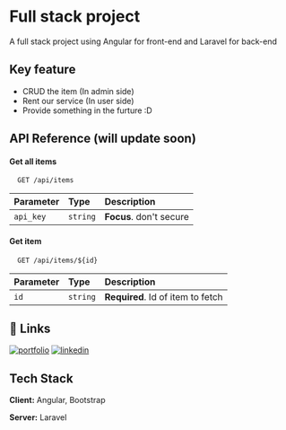 
# Full stack project

A full stack project using Angular for front-end and Laravel for back-end



## Key feature

 - CRUD the item (In admin side)
 - Rent our service (In user side)
 - Provide something in the furture :D

## API Reference (will update soon)

#### Get all items

```http
  GET /api/items
```

| Parameter | Type     | Description                |
| :-------- | :------- | :------------------------- |
| `api_key` | `string` | **Focus**. don't secure |

#### Get item

```http
  GET /api/items/${id}
```

| Parameter | Type     | Description                       |
| :-------- | :------- | :-------------------------------- |
| `id`      | `string` | **Required**. Id of item to fetch |



## 🔗 Links
[![portfolio](https://img.shields.io/badge/my_portfolio-000?style=for-the-badge&logo=ko-fi&logoColor=white)](https://github.com/TranHoangXuanNguyen)
[![linkedin](https://img.shields.io/badge/linkedin-0A66C2?style=for-the-badge&logo=linkedin&logoColor=white)](https://www.linkedin.com/in/tran-hoang-xuan-nguyen-b52616342)


## Tech Stack

**Client:** Angular, Bootstrap

**Server:** Laravel


